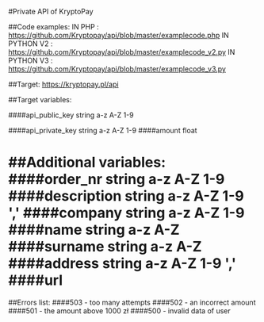 #Private API of KryptoPay

##Code examples:
IN PHP : https://github.com/Kryptopay/api/blob/master/examplecode.php
IN PYTHON V2 : https://github.com/Kryptopay/api/blob/master/examplecode_v2.py
IN PYTHON V3 : https://github.com/Kryptopay/api/blob/master/examplecode_v3.py

##Target:
https://kryptopay.pl/api

##Target variables:

####api_public_key 
string a-z A-Z 1-9

####api_private_key 
string  a-z A-Z 1-9
####amount 
float

##Additional variables:
####order_nr 
string  a-z A-Z 1-9
####description 
string  a-z A-Z 1-9 ','
####company 
string  a-z A-Z 1-9
####name 
string  a-z A-Z
####surname 
string  a-z A-Z
####address 
string  a-z A-Z 1-9 ','
####url 
===
##Errors list:
####503 - too many attempts
####502 - an incorrect amount
####501 - the amount above 1000 zł
####500 - invalid data of user
